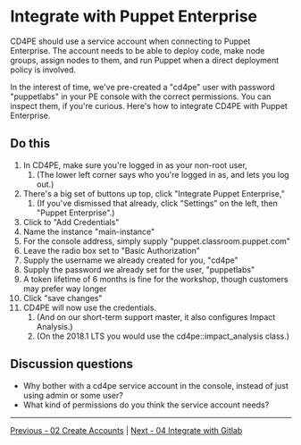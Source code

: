 # Integrate with Puppet Enterprise

CD4PE should use a service account when connecting to Puppet Enterprise.  The account needs to be able to deploy code, make node groups, assign nodes to them, and run Puppet when a direct deployment policy is involved.

In the interest of time, we've pre-created a "cd4pe" user with password "puppetlabs" in your PE console with the correct permissions.  You can inspect them, if you're curious.  Here's how to integrate CD4PE with Puppet Enterprise.

## Do this

1. In CD4PE, make sure you're logged in as your non-root user,
    1. (The lower left corner says who you're logged in as, and lets you log out.)
1. There's a big set of buttons up top, click "Integrate Puppet Enterprise,"
    1. (If you've dismissed that already, click "Settings" on the left, then "Puppet Enterprise".)
1. Click to "Add Credentials"
1. Name the instance "main-instance"
1. For the console address, simply supply "puppet.classroom.puppet.com"
1. Leave the radio box set to "Basic Authorization"
1. Supply the username we already created for you, "cd4pe"
1. Supply the password we already set for the user, "puppetlabs"
1. A token lifetime of 6 months is fine for the workshop, though customers may prefer way longer
1. Click "save changes"
1. CD4PE will now use the credentials.
    1. (And on our short-term support master, it also configures Impact Analysis.)
    1. (On the 2018.1 LTS you would use the cd4pe::impact_analysis class.)

## Discussion questions

* Why bother with a cd4pe service account in the console, instead of just using admin or some user?
* What kind of permissions do you think the service account needs?

---

[Previous - 02 Create Accounts](02_create_accounts.md) | [Next - 04 Integrate with Gitlab](04_integrate_with_gitlab.md)
